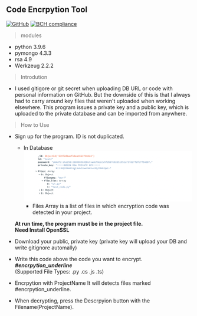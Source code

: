 ## Code Encrpytion Tool
[![GitHub](https://img.shields.io/github/license/oldentomato/Code_encrpytion)](https://github.com/Oldentomato/Code_Encrpytion/blob/main/LICENSE)
[![BCH compliance](https://bettercodehub.com/edge/badge/Oldentomato/Code_Encrpytion?branch=main)](https://bettercodehub.com/)
> modules
- python 3.9.6
- pymongo 4.3.3
- rsa 4.9
- Werkzeug 2.2.2  

> Introdution  
- I used gitigore or git secret when uploading DB URL or code with personal information on GitHub. But the downside of this is that I always had to carry around key files that weren't uploaded when working elsewhere. This program issues a private key and a public key, which is uploaded to the private database and can be imported from anywhere.

> How to Use
- Sign up for the program. ID is not duplicated.
    - In Database  
    ![DatabaseScreenShot](https://github.com/Oldentomato/Code_Encrpytion/blob/main/readme_imgs/dbimage.png)
        - Files Array is a list of files in which encryption code was detected in your project.
          
    **At run time, the program must be in the project file.**  
    **Need Install OpenSSL**

- Download your public, private key (private key will upload your DB and write gitignore automally)
- Write this code above the code you want to encrypt.  
 ___#encrpytion_underline___   
 (Supported File Types: .py .cs .js .ts)  
- Encrpytion with ProjectName It will detects files marked #encrpytion_underline.
- When decrypting, press the Descrpyion button with the Filename(ProjectName).


